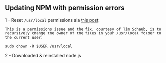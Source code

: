 ## Updating NPM with permission errors

1 -  Reset `/usr/local` permissions ala [this post](http://www.daigo.org/2013/11/installing-npm-on-mavericks-macbook-pro/):

```
This is a permissions issue and the fix, courtesy of Tim Schaub, is to recursively change the owner of the files in your /usr/local folder to the current user:

sudo chown -R $USER /usr/local
```
2 -  Downloaded & reinstalled node.js
